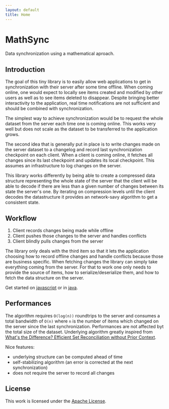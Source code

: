 ```yaml
---
layout: default
title: Home
---
```


# MathSync

Data synchronization using a mathematical aproach.

## Introduction

The goal of this tiny library is to easily allow web applications to get in synchronization with their server after some time offline. When coming online, one would expect to locally see items created and modified by other users as well as to see items deleted to disappear. Despite bringing better interactivity to the application, real time notifications are not sufficient and should be combined with synchronization.

The simplest way to achieve synchronization would be to request the whole dataset from the server each time one is coming online. This works very well but does not scale as the dataset to be transferred to the application grows.

The second idea that is generally put in place is to write changes made on the server dataset to a changelog and record last synchronization checkpoint on each client. When a client is coming online, it fetches all changes since its last checkpoint and updates its local checkpoint. This assumes an infrastructure to log changes on the server.

This library works differently by being able to create a compressed data structure representing the whole state of the server that the client will be able to decode if there are less than a given number of changes between its state the server's one. By iterating on compression levels until the client decodes the datastructure it provides an network-savy algorithm to get a consistent state.

## Workflow

1. Client records changes being made while offline
2. Client pushes those changes to the server and handles conflicts
3. Client blindly pulls changes from the server

The library only deals with the third item so that it lets the application choosing how to record offline changes and handle conflicts because those are business specific. When fetching changes the library can simply take everything coming from the server. For that to work one only needs to provide the source of items, how to serialize/deserialize them, and how to fetch the data structure on the server.

Get started on [javascript](/jsdoc) or in [java](/java.html).

## Performances

The algorithm requires `O(log(n))` roundtrips to the server and consumes a total bandwidth of `O(n)` where `n` is the number of items which changed on the server since the last synchronization. Performances are not affected byt the total size of the dataset. Underlying algorithm greatly inspired from [What's the Difference? Efficient Set Reconciliation without Prior Context](http://conferences.sigcomm.org/sigcomm/2011/papers/sigcomm/p218.pdf).

Nice features:

* underlying structure can be computed ahead of time
* self-stabilizing algorithm (an error is corrected at the next synchronization)
* does not require the server to record all changes

## License

This work is licensed under the [Apache License](http://www.apache.org/licenses/LICENSE-2.0).
